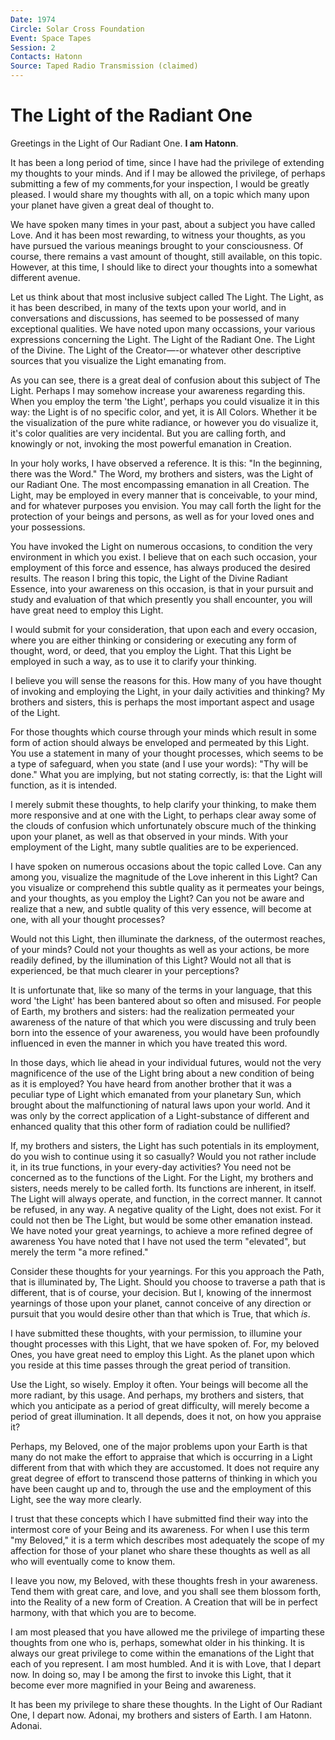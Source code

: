```yaml
---
Date: 1974
Circle: Solar Cross Foundation
Event: Space Tapes
Session: 2
Contacts: Hatonn
Source: Taped Radio Transmission (claimed)
---
```


# The Light of the Radiant One

Greetings in the Light of Our Radiant One. **I am Hatonn**. 

It has been a long period of time, since I have had the privilege of extending my thoughts to your minds. And if I may be allowed the privilege, of perhaps submitting a few of my comments,for your inspection, I would be greatly pleased. I would share my thoughts with all, on a topic which many upon your planet have given a great deal of thought to. 

We have spoken many times in your past, about a subject you have called Love. And it has been most rewarding, to witness your thoughts, as you have pursued the various meanings brought to your consciousness. Of course, there remains a vast amount of thought, still available, on this topic. However, at this time, I should like to direct your thoughts into a somewhat different avenue.

Let us think about that most inclusive subject called The Light. The Light, as it has been described, in many of the texts upon your world, and in conversations and discussions, has seemed to be possessed of many exceptional qualities. We have noted upon many occassions, your various expressions concerning the Light. The Light of the Radiant One. The Light of the Divine. The Light of the Creator—-or whatever other descriptive sources that you visualize the Light emanating from.

As you can see, there is a great deal of confusion about this subject of The Light. Perhaps I may somehow increase your awareness regarding this. When you employ the term 'the Light', perhaps you could visualize it in this way: the Light is of no specific color, and yet, it is All Colors. Whether it be the visualization of the pure white radiance, or however you do visualize it, it's color qualities are very incidental. But you are calling forth, and knowingly or not, invoking the most powerful emanation in Creation. 

In your holy works, I have observed a reference. It is this: "In the beginning, there was the Word." The Word, my brothers and sisters, was the Light of our Radiant One. The most encompassing emanation in all Creation. The Light, may be employed in every manner that is conceivable, to your mind, and for whatever purposes you envision. You may call forth the light for the protection of your beings and persons, as well as for your loved ones and your possessions.

You have invoked the Light on numerous occasions, to condition the very environment in which you exist. I believe that on each such occasion, your employment of this force and essence, has always produced the desired results. The reason I bring this topic, the Light of the Divine Radiant Essence, into your awareness on this occasion, is that in your pursuit and study and evaluation of that which presently you shall encounter, you will have great need to employ this Light. 

I would submit for your consideration, that upon each and every occasion, where you are either thinking or considering or executing any form of thought, word, or deed, that you employ the Light. That this Light be employed in such a way, as to use it to clarify your thinking. 

I believe you will sense the reasons for this. How many of you have thought of invoking and employing the Light, in your daily activities and thinking? My brothers and sisters, this is perhaps the most important aspect and usage of the Light.

For those thoughts which course through your minds which result in some form of action should always be enveloped and permeated by this Light. You use a statement in many of your thought processes, which seems to be a type of safeguard, when you state (and I use your words): "Thy will be done." What you are implying, but not stating correctly, is: that the Light will function, as it is intended. 

I merely submit these thoughts, to help clarify your thinking, to make them more responsive and at one with the Light, to perhaps clear away some of the clouds of confusion which unfortunately obscure much of the thinking upon your planet, as well as that observed in your minds. With your employment of the Light, many subtle qualities are to be experienced. 

I have spoken on numerous occasions about the topic called Love. Can any among you, visualize the magnitude of the Love inherent in this Light? Can you visualize or comprehend this subtle quality as it permeates your beings, and your thoughts, as you employ the Light? Can you not be aware and realize that a new, and subtle quality of this very essence, will become at one, with all your thought processes? 

Would not this Light, then illuminate the darkness, of the outermost reaches, of your minds? Could not your thoughts as well as your actions, be more readily defined, by the illumination of this Light? Would not all that is experienced, be that much clearer in your perceptions?

It is unfortunate that, like so many of the terms in your language, that this word 'the Light' has been bantered about so often and misused. For people of Earth, my brothers and sisters: had the realization permeated your awareness of the nature of that which you were discussing and truly been born into the essence of your awareness, you would have been profoundly influenced in even the manner in which you have treated this word. 

In those days, which lie ahead in your individual futures, would not the very magnificence of the use of the Light bring about a new condition of being as it is employed? You have heard from another brother that it was a peculiar type of Light which emanated from your planetary Sun, which brought about the malfunctioning of natural laws upon your world. And it was only by the correct application of a Light-substance of different and enhanced quality that this other form of radiation could be nullified? 

If, my brothers and sisters, the Light has such potentials in its employment, do you wish to continue using it so casually? Would you not rather include it, in its true functions, in your every-day activities? You need not be concerned as to the functions of the Light. For the Light, my brothers and sisters, needs merely to be called forth. Its functions are inherent, in itself. The Light will always operate, and function, in the correct manner. It cannot be refused, in any way. A negative quality of the Light, does not exist. For it could not then be The Light, but would be some other emanation instead. We have noted your great yearnings, to achieve a more refined degree of awareness You have noted that I have not used the term "elevated", but merely the term "a more refined."

Consider these thoughts for your yearnings. For this you approach the Path, that is illuminated by, The Light. Should you choose to traverse a path that is different, that is of course, your decision. But I, knowing of the innermost yearnings of those upon your planet, cannot conceive of any direction or pursuit that you would desire other than that which is True, that which *is*. 

I have submitted these thoughts, with your permission, to illumine your thought processes with this Light, that we have spoken of. For, my beloved Ones, you have great need to employ this Light. As the planet upon which you reside at this time passes through the great period of transition. 

Use the Light, so wisely. Employ it often. Your beings will become all the more radiant, by this usage. And perhaps, my brothers and sisters, that which you anticipate as a period of great difficulty, will merely become a period of great illumination. It all depends, does it not, on how you appraise it?

Perhaps, my Beloved, one of the major problems upon your Earth is that many do not make the effort to appraise that which is occurring in a Light different from that with which they are accustomed. It does not require any great degree of effort to transcend those patterns of thinking in which you have been caught up and to, through the use and the employment of this Light, see the way more clearly. 

I trust that these concepts which I have submitted find their way into the intermost core of your Being and its awareness. For when I use this term "my Beloved," it is a term which describes most adequately the scope of my affection for those of your planet who share these thoughts as well as all who will eventually come to know them. 

I leave you now, my Beloved, with these thoughts fresh in your awareness. Tend them with great care, and love, and you shall see them blossom forth, into the Reality of a new form of Creation. A Creation that will be in perfect harmony, with that which you are to become. 

I am most pleased that you have allowed me the privilege of imparting these thoughts from one who is, perhaps, somewhat older in his thinking. It is always our great privilege to come within the emanations of the Light that each of you represent. I am most humbled. And it is with Love, that I depart now. In doing so, may I be among the first to invoke this Light, that it become ever more magnified in your Being and awareness. 

It has been my privilege to share these thoughts. In the Light of Our Radiant One, I depart now. Adonai, my brothers and sisters of Earth. I am Hatonn. Adonai. 